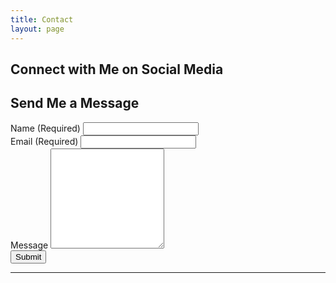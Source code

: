 ```yaml
---
title: Contact
layout: page
---
```


## Connect with Me on Social Media

<div class="text-center mb-4 lead">
   <a class="no-tufte-underline" href="mailto:{{ site.email }}"><i class="fas fa-envelope"></i></a>
   <a class="no-tufte-underline" href="https://linkedin.com/in/{{ site.linkedin_username }}"> <i class="fab fa-linkedin-in"></i></a>
   <a class="no-tufte-underline" href="https://github.com/{{ site.github_username }}"><i class="fab fa-github"></i></a>
   <a class="no-tufte-underline" href="https://twitter.com/{{ site.twitter_username }}"><i class="fab fa-twitter"></i></a>
   <a class="no-tufte-underline" href="https://instagram.com/{{ site.instagram_username }}"><i class="fab fa-instagram"></i></a>
</div>


## Send Me a Message
<form id="contactForm" action="https://formspree.io/f/xwkagvap" method="POST">
   <div class="row">
      <div class="col">
         <label for="name">Name (Required)</label>
         <input class="form-control" name="name" id="name" type="text" required/>      
      </div>
      <div class="col">
         <label for="email">Email (Required)</label>
         <input class="form-control" name="email" id="email" type="email" required/>
      </div>
   </div>
   <!-- Message input -->
   <label for="message">Message</label>
   <textarea class="form-control" id="msg" name="message" style="height: 10rem;"></textarea>
   <!-- Form submit button -->
   <div class="d-grid">
      <button class="btn btn-primary mt-1 text-light" type="submit">Submit</button>
   </div>
</form>

---